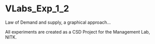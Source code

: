 # VLabs_Exp_1_2
Law of Demand and supply, a graphical approach...

All experiments are created as a CSD Project for the Management Lab, NITK.
